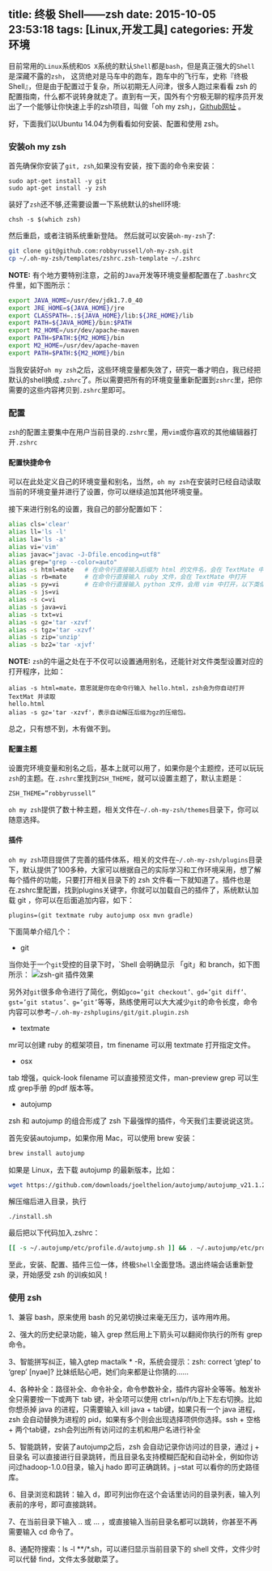 title: 终极 Shell——zsh
date: 2015-10-05 23:53:18
tags: [Linux,开发工具]
categories: 开发环境
---
目前常用的`Linux`系统和`OS X`系统的默认`Shell`都是`bash`，但是真正强大的`Shell` 是深藏不露的`zsh`， 这货绝对是马车中的跑车，跑车中的飞行车，史称『终极 Shell』，但是由于配置过于复杂，所以初期无人问津，很多人跑过来看看 zsh 的配置指南，什么都不说转身就走了。直到有一天，国外有个穷极无聊的程序员开发出了一个能够让你快速上手的zsh项目，叫做「oh my zsh」，[Github网址](https://github.com/robbyrussell/oh-my-zsh) 。

好，下面我们以Ubuntu 14.04为例看看如何安装、配置和使用 zsh。

### 安装oh my zsh
首先确保你安装了`git, zsh`,如果没有安装，按下面的命令来安装：
```
sudo apt-get install -y git
sudo apt-get install -y zsh
```
装好了`zsh`还不够,还需要设置一下系统默认的shell环境:
```
chsh -s $(which zsh)
```
然后重启，或者注销系统重新登陆。
然后就可以安装`oh-my-zsh`了:
```bash
git clone git@github.com:robbyrussell/oh-my-zsh.git
cp ~/.oh-my-zsh/templates/zshrc.zsh-template ~/.zshrc
```
**NOTE:** 有个地方要特别注意，之前的`Java`开发等环境变量都配置在了`.bashrc`文件里，如下图所示：
```bash
export JAVA_HOME=/usr/dev/jdk1.7.0_40
export JRE_HOME=${JAVA_HOME}/jre
export CLASSPATH=.:${JAVA_HOME}/lib:${JRE_HOME}/lib
export PATH=${JAVA_HOME}/bin:$PATH
export M2_HOME=/usr/dev/apache-maven
export PATH=$PATH:${M2_HOME}/bin
export M2_HOME=/usr/dev/apache-maven
export PATH=$PATH:${M2_HOME}/bin
```
当我安装好`oh my zsh`之后，这些环境变量都失效了，研究一番才明白，我已经把默认的shell换成`.zshrc`了。所以需要把所有的环境变量重新配置到`zshrc`里，把你需要的这些内容拷贝到`.zshrc`里即可。

### 配置
`zsh`的配置主要集中在用户当前目录的`.zshrc`里，用`vim`或你喜欢的其他编辑器打开`.zshrc`

#### 配置快捷命令
可以在此处定义自己的环境变量和别名，当然，`oh my zsh`在安装时已经自动读取当前的环境变量并进行了设置，你可以继续追加其他环境变量。

接下来进行别名的设置，我自己的部分配置如下：
```bash
alias cls='clear'
alias ll='ls -l'
alias la='ls -a'
alias vi='vim'
alias javac="javac -J-Dfile.encoding=utf8"
alias grep="grep --color=auto"
alias -s html=mate   # 在命令行直接输入后缀为 html 的文件名，会在 TextMate 中打开
alias -s rb=mate     # 在命令行直接输入 ruby 文件，会在 TextMate 中打开
alias -s py=vi       # 在命令行直接输入 python 文件，会用 vim 中打开，以下类似
alias -s js=vi
alias -s c=vi
alias -s java=vi
alias -s txt=vi
alias -s gz='tar -xzvf'
alias -s tgz='tar -xzvf'
alias -s zip='unzip'
alias -s bz2='tar -xjvf'
```
**NOTE:** `zsh`的牛逼之处在于不仅可以设置通用别名，还能针对文件类型设置对应的打开程序，比如：
```
alias -s html=mate，意思就是你在命令行输入 hello.html，zsh会为你自动打开 TextMat 并读取  
hello.html 
alias -s gz='tar -xzvf'，表示自动解压后缀为gz的压缩包。
```
总之，只有想不到，木有做不到。

#### 配置主题
设置完环境变量和别名之后，基本上就可以用了，如果你是个主题控，还可以玩玩`zsh`的主题。在`.zshrc`里找到`ZSH_THEME`，就可以设置主题了，默认主题是：
```
ZSH_THEME=”robbyrussell”
```

`oh my zsh`提供了数十种主题，相关文件在`~/.oh-my-zsh/themes`目录下，你可以随意选择。

#### 插件
`oh my zsh`项目提供了完善的插件体系，相关的文件在`~/.oh-my-zsh/plugins`目录下，默认提供了100多种，大家可以根据自己的实际学习和工作环境采用，想了解每个插件的功能，只要打开相关目录下的 zsh 文件看一下就知道了。插件也是在.zshrc里配置，找到plugins关键字，你就可以加载自己的插件了，系统默认加载 git ，你可以在后面追加内容，如下：
```
plugins=(git textmate ruby autojump osx mvn gradle)
```

下面简单介绍几个：

* git

当你处于一个`git`受控的目录下时，`Shell 会明确显示 「git」和 branch，如下图所示：
![zsh-git 插件效果](https://blog-1254094716.cos.ap-chengdu.myqcloud.com/note_终极%20Shell——zsh01.png)

另外对`git`很多命令进行了简化，例如`gco=’git checkout’、gd=’git diff’、gst=’git status’、g=’git’`等等，熟练使用可以大大减少`git`的命令长度，命令内容可以参考`~/.oh-my-zshplugins/git/git.plugin.zsh`

* textmate

mr可以创建 ruby 的框架项目，tm finename 可以用 textmate 打开指定文件。

* osx

tab 增强，quick-look filename 可以直接预览文件，man-preview grep 可以生成 grep手册 的pdf 版本等。

* autojump

zsh 和 autojump 的组合形成了 zsh 下最强悍的插件，今天我们主要说说这货。

首先安装autojump，如果你用 Mac，可以使用 brew 安装：
```bash
brew install autojump
```

如果是 Linux，去下载 autojump 的最新版本，比如：
```bash
wget https://github.com/downloads/joelthelion/autojump/autojump_v21.1.2.tar.gz
```

解压缩后进入目录，执行
```
./install.sh
```

最后把以下代码加入.zshrc：
```bash
[[ -s ~/.autojump/etc/profile.d/autojump.sh ]] && . ~/.autojump/etc/profile.d/autojump.sh
```

至此，安装、配置、插件三位一体，终极`Shell`全面登场。退出终端会话重新登录，开始感受 zsh 的训疾如风！

### 使用 zsh
1、兼容 bash，原来使用 bash 的兄弟切换过来毫无压力，该咋用咋用。

2、强大的历史纪录功能，输入 grep 然后用上下箭头可以翻阅你执行的所有 grep 命令。

3、智能拼写纠正，输入gtep mactalk * -R，系统会提示：zsh: correct ‘gtep’ to ‘grep’ [nyae]? 比妹纸贴心吧，她们向来都是让你猜的……

4、各种补全：路径补全、命令补全，命令参数补全，插件内容补全等等。触发补全只需要按一下或两下 tab 键，补全项可以使用 ctrl+n/p/f/b上下左右切换。比如你想杀掉 java 的进程，只需要输入 kill java + tab键，如果只有一个 java 进程，zsh 会自动替换为进程的 pid，如果有多个则会出现选择项供你选择。ssh + 空格 + 两个tab键，zsh会列出所有访问过的主机和用户名进行补全

5、智能跳转，安装了autojump之后，zsh 会自动记录你访问过的目录，通过 j + 目录名 可以直接进行目录跳转，而且目录名支持模糊匹配和自动补全，例如你访问过hadoop-1.0.0目录，输入j hado 即可正确跳转。j –stat 可以看你的历史路径库。

6、目录浏览和跳转：输入 d，即可列出你在这个会话里访问的目录列表，输入列表前的序号，即可直接跳转。

7、在当前目录下输入 .. 或 … ，或直接输入当前目录名都可以跳转，你甚至不再需要输入 cd 命令了。

8、通配符搜索：ls -l **/*.sh，可以递归显示当前目录下的 shell 文件，文件少时可以代替 find，文件太多就歇菜了。

